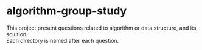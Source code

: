 algorithm-group-study
=====

This project present questions related to algorithm or data structure, and its solution.  
Each directory is named after each question. 
